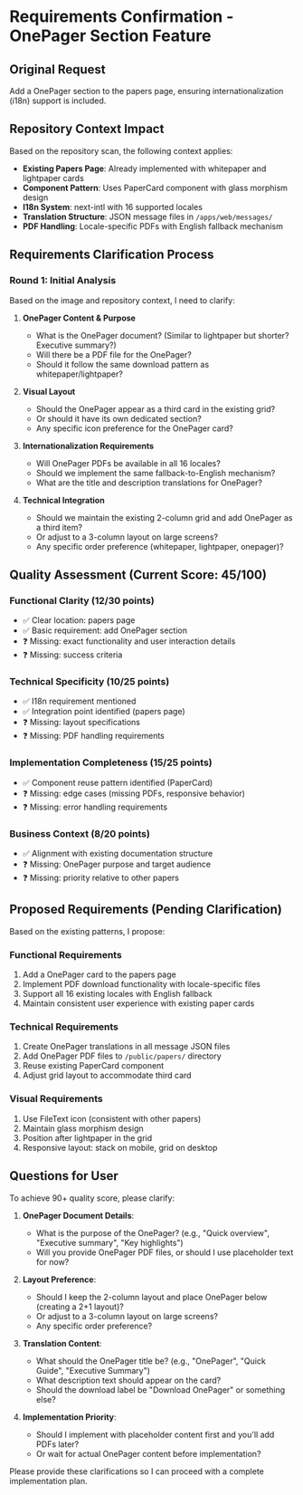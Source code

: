 # Requirements Confirmation - OnePager Section Feature

## Original Request
Add a OnePager section to the papers page, ensuring internationalization (i18n) support is included.

## Repository Context Impact
Based on the repository scan, the following context applies:
- **Existing Papers Page**: Already implemented with whitepaper and lightpaper cards
- **Component Pattern**: Uses PaperCard component with glass morphism design
- **I18n System**: next-intl with 16 supported locales
- **Translation Structure**: JSON message files in `/apps/web/messages/`
- **PDF Handling**: Locale-specific PDFs with English fallback mechanism

## Requirements Clarification Process

### Round 1: Initial Analysis
Based on the image and repository context, I need to clarify:

1. **OnePager Content & Purpose**
   - What is the OnePager document? (Similar to lightpaper but shorter? Executive summary?)
   - Will there be a PDF file for the OnePager?
   - Should it follow the same download pattern as whitepaper/lightpaper?

2. **Visual Layout**
   - Should the OnePager appear as a third card in the existing grid?
   - Or should it have its own dedicated section?
   - Any specific icon preference for the OnePager card?

3. **Internationalization Requirements**
   - Will OnePager PDFs be available in all 16 locales?
   - Should we implement the same fallback-to-English mechanism?
   - What are the title and description translations for OnePager?

4. **Technical Integration**
   - Should we maintain the existing 2-column grid and add OnePager as a third item?
   - Or adjust to a 3-column layout on large screens?
   - Any specific order preference (whitepaper, lightpaper, onepager)?

## Quality Assessment (Current Score: 45/100)

### Functional Clarity (12/30 points)
- ✅ Clear location: papers page
- ✅ Basic requirement: add OnePager section
- ❓ Missing: exact functionality and user interaction details
- ❓ Missing: success criteria

### Technical Specificity (10/25 points)  
- ✅ I18n requirement mentioned
- ✅ Integration point identified (papers page)
- ❓ Missing: layout specifications
- ❓ Missing: PDF handling requirements

### Implementation Completeness (15/25 points)
- ✅ Component reuse pattern identified (PaperCard)
- ❓ Missing: edge cases (missing PDFs, responsive behavior)
- ❓ Missing: error handling requirements

### Business Context (8/20 points)
- ✅ Alignment with existing documentation structure
- ❓ Missing: OnePager purpose and target audience
- ❓ Missing: priority relative to other papers

## Proposed Requirements (Pending Clarification)

Based on the existing patterns, I propose:

### Functional Requirements
1. Add a OnePager card to the papers page
2. Implement PDF download functionality with locale-specific files
3. Support all 16 existing locales with English fallback
4. Maintain consistent user experience with existing paper cards

### Technical Requirements
1. Create OnePager translations in all message JSON files
2. Add OnePager PDF files to `/public/papers/` directory
3. Reuse existing PaperCard component
4. Adjust grid layout to accommodate third card

### Visual Requirements
1. Use FileText icon (consistent with other papers)
2. Maintain glass morphism design
3. Position after lightpaper in the grid
4. Responsive layout: stack on mobile, grid on desktop

## Questions for User

To achieve 90+ quality score, please clarify:

1. **OnePager Document Details**:
   - What is the purpose of the OnePager? (e.g., "Quick overview", "Executive summary", "Key highlights")
   - Will you provide OnePager PDF files, or should I use placeholder text for now?

2. **Layout Preference**:
   - Should I keep the 2-column layout and place OnePager below (creating a 2+1 layout)?
   - Or adjust to a 3-column layout on large screens?
   - Any specific order preference?

3. **Translation Content**:
   - What should the OnePager title be? (e.g., "OnePager", "Quick Guide", "Executive Summary")
   - What description text should appear on the card?
   - Should the download label be "Download OnePager" or something else?

4. **Implementation Priority**:
   - Should I implement with placeholder content first and you'll add PDFs later?
   - Or wait for actual OnePager content before implementation?

Please provide these clarifications so I can proceed with a complete implementation plan.
